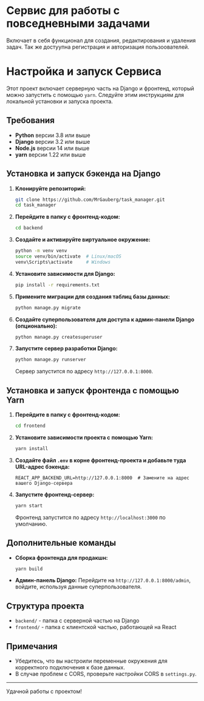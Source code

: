
# Сервис для работы с повседневными задачами

Включает в себя функционал для создания, редактирования и удаления задач. Так же достуупна регистрация и авторизация пользоователей.

# Настройка и запуск Сервиса

Этот проект включает серверную часть на Django и фронтенд, который можно запустить с помощью `yarn`. Следуйте этим инструкциям для локальной установки и запуска проекта.

## Требования

- **Python** версии 3.8 или выше
- **Django** версии 3.2 или выше
- **Node.js** версии 14 или выше
- **yarn** версии 1.22 или выше

## Установка и запуск бэкенда на Django

1. **Клонируйте репозиторий:**
   ```bash
   git clone https://github.com/MrGauberg/task_manager.git
   cd task_manager
   ```

2. **Перейдите в папку с фронтенд-кодом:**
   ```bash
   cd backend 
   ```

3. **Создайте и активируйте виртуальное окружение:**
   ```bash
   python -m venv venv
   source venv/bin/activate  # Linux/macOS
   venv\Scripts\activate     # Windows
   ```

4. **Установите зависимости для Django:**
   ```bash
   pip install -r requirements.txt
   ```


5. **Примените миграции для создания таблиц базы данных:**
   ```bash
   python manage.py migrate
   ```

6. **Создайте суперпользователя для доступа к админ-панели Django (опционально):**
   ```bash
   python manage.py createsuperuser
   ```

7. **Запустите сервер разработки Django:**
   ```bash
   python manage.py runserver
   ```

   Сервер запустится по адресу `http://127.0.0.1:8000`.

## Установка и запуск фронтенда с помощью Yarn

1. **Перейдите в папку с фронтенд-кодом:**
   ```bash
   cd frontend
   ```

2. **Установите зависимости проекта с помощью Yarn:**
   ```bash
   yarn install
   ```

3. **Создайте файл `.env` в корне фронтенд-проекта и добавьте туда URL-адрес бэкенда:**
   ```env
   REACT_APP_BACKEND_URL=http://127.0.0.1:8000  # Замените на адрес вашего Django-сервера
   ```

4. **Запустите фронтенд-сервер:**
   ```bash
   yarn start
   ```

   Фронтенд запустится по адресу `http://localhost:3000` по умолчанию.

## Дополнительные команды

- **Сборка фронтенда для продакшн:**
  ```bash
  yarn build
  ```

- **Админ-панель Django:**
  Перейдите на `http://127.0.0.1:8000/admin`, войдите, используя данные суперпользователя.

## Структура проекта

- `backend/` - папка с серверной частью на Django
- `frontend/` - папка с клиентской частью, работающей на React

## Примечания

- Убедитесь, что вы настроили переменные окружения для корректного подключения к базе данных.
- В случае проблем с CORS, проверьте настройки CORS в `settings.py`.

---

Удачной работы с проектом!
